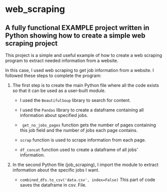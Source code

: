 # web_scraping

## A fully functional EXAMPLE project written in Python showing how to create a simple web scraping project

This project is a simple and useful example of how to create a web scraping program to extract needed information from a website.

In this case, I used web scraping to get job information from a website. I followed these steps to complete the program:

1. The first step is to create the main Python file where all the code exists so that it can be used as a user-built module.

    - I used the ``` BeautifulSoup ``` library to search for content.

    - I used the ``` Pandas ``` library to create a dataframe containing all information about specified jobs.

    - ```  get_no_jobs_pages ``` function gets the number of pages containing this job field and the number of jobs each page contains.

    - ``` scrap ``` function is used to scrape information from each page.

    - ``` df_concat ``` function used to create a dataframe of all jobs' information.

    

2. In the second Python file (job_scraping), I import the module to extract information about the specific jobs I want.

    - ``` combined_dfs.to_csv('data.csv', index=False) ``` This part of code saves the dataframe in csv. File.
